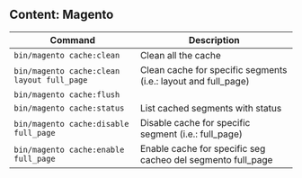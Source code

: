 ## Content: Magento


Command | Description
--- | --- 
`bin/magento cache:clean` | Clean all the cache
`bin/magento cache:clean layout full_page` | Clean cache for specific segments (i.e.: layout and full_page)
`bin/magento cache:flush` |
`bin/magento cache:status` | List cached segments with status
`bin/magento cache:disable full_page` | Disable cache for specific segment (i.e.: full_page)
`bin/magento cache:enable full_page` | Enable cache for specific seg cacheo del segmento full_page
<!--stackedit_data:
eyJoaXN0b3J5IjpbLTExNDg3MDE1ODksLTE2MjMzOTU2MTJdfQ
==
-->